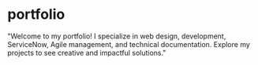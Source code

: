 # portfolio
"Welcome to my portfolio! I specialize in web design, development, ServiceNow, Agile management, and technical documentation. Explore my projects to see creative and impactful solutions."
